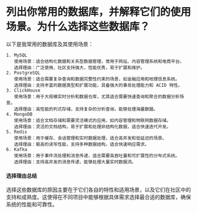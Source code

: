 # 列出你常用的数据库，并解释它们的使用场景。为什么选择这些数据库？
以下是我常用的数据库及其使用场景：
```text
1. MySQL
   使用场景：适合结构化数据和关系型数据管理，常用于网站、内容管理系统和电商平台。
   选择理由：广泛使用，社区支持强大，性能优秀，易于扩展和维护。
2. PostgreSQL
   使用场景：适合需要复杂查询和数据完整性约束的场景，如金融应用和地理信息系统。
   选择理由：支持丰富的数据类型和扩展功能，具备强大的事务处理能力和 ACID 特性。
3. ClickHouse
   使用场景：用于大规模实时分析和数据仓库，尤其适合需要快速查询和聚合的数据分析场景。
   选择理由：高性能的列式存储，支持复杂的分析查询，能够处理海量数据。
4. MongoDB
   使用场景：适合文档存储和需要灵活模式的应用，如内容管理和物联网数据存储。
   选择理由：灵活的文档结构，易于扩展和处理非结构化数据，适合快速迭代开发。
5. Redis
   使用场景：用于缓存、会话管理和实时数据处理，适合高并发和低延迟的场景。
   选择理由：极高的读写性能，支持多种数据结构，适合快速响应需求。
6. Kafka
   使用场景：用于事件流处理和消息传递，适合需要高吞吐量和可扩展性的分布式系统。
   选择理由：支持高并发的消息传递，能够处理大量实时数据流。
```
#### 选择理由总结
选择这些数据库的原因主要在于它们各自的特性和适用场景，以及它们在社区中的支持和成熟度。这使得在不同项目中能够根据具体需求选择最合适的数据库，确保系统的性能和可靠性。